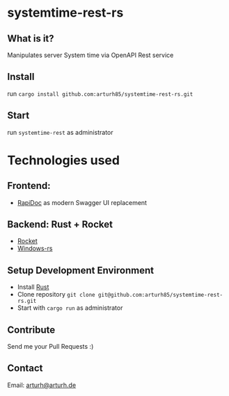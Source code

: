 # systemtime-rest-rs

## What is it?
Manipulates server System time via OpenAPI Rest service

## Install

run `cargo install github.com:arturh85/systemtime-rest-rs.git`

## Start

run `systemtime-rest` as administrator 

# Technologies used

## Frontend: 
- [RapiDoc](https://mrin9.github.io/RapiDoc/) as modern Swagger UI replacement 

## Backend: Rust + Rocket
- [Rocket](https://rocket.rs/) 
- [Windows-rs](https://github.com/microsoft/windows-rs) 

## Setup Development Environment 
- Install [Rust](https://rustup.rs/)
- Clone repository `git clone git@github.com:arturh85/systemtime-rest-rs.git`
- Start with `cargo run` as administrator

## Contribute

Send me your Pull Requests :)

## Contact

Email: [arturh@arturh.de](mailto:arturh@arturh.de)
